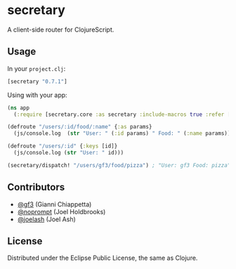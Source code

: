# secretary

A client-side router for ClojureScript.

## Usage

In your `project.clj`:

```clojure
[secretary "0.7.1"]
```

Using with your app:

```clojure
(ns app
  (:require [secretary.core :as secretary :include-macros true :refer [defroute]]))

(defroute "/users/:id/food/:name" {:as params}
  (js/console.log  (str "User: " (:id params) " Food: " (:name params))))

(defroute "/users/:id" {:keys [id]}
  (js/console.log (str "User: " id)))

(secretary/dispatch! "/users/gf3/food/pizza") ; "User: gf3 Food: pizza"
```

## Contributors

* [@gf3](https://github.com/gf3) (Gianni Chiappetta)
* [@noprompt](https://github.com/noprompt) (Joel Holdbrooks)
* [@joelash](https://github.com/joelash) (Joel Ash)

## License

Distributed under the Eclipse Public License, the same as Clojure.
